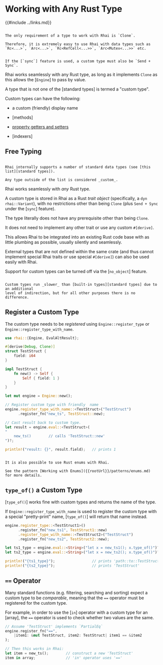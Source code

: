 Working with Any Rust Type
===========================

{{#include ../links.md}}

```admonish tip.side.wide "Tip: Shared types"

The only requirement of a type to work with Rhai is `Clone`.

Therefore, it is extremely easy to use Rhai with data types such as
`Rc<...>`, `Arc<...>`, `Rc<RefCell<...>>`, `Arc<Mutex<...>>` etc.
```

~~~admonish note.side.wide "Under `sync`"

If the [`sync`] feature is used, a custom type must also be `Send + Sync`.
~~~

Rhai works seamlessly with any Rust type, as long as it implements `Clone` as this allows the
[`Engine`] to pass by value.

A type that is not one of the [standard types] is termed a "custom type".

Custom types can have the following:

* a custom (friendly) display name

* [methods]

* [property getters and setters](getters/setters)

* [indexers]


Free Typing
-----------

```admonish question.side.wide "Why \\"Custom\\"?"

Rhai internally supports a number of standard data types (see [this list][standard types]).

Any type outside of the list is considered _custom_.
```

Rhai works seamlessly with _any_ Rust type.

A custom type is stored in Rhai as a Rust _trait object_ (specifically, a `dyn rhai::Variant`),
with no restrictions other than being `Clone` (plus `Send + Sync` under the [`sync`] feature).

The type literally does not have any prerequisite other than being `Clone`.

It does not need to implement any other trait or use any custom `#[derive]`.

This allows Rhai to be integrated into an existing Rust code base with as little plumbing as
possible, usually silently and seamlessly.

External types that are not defined within the same crate (and thus cannot implement special Rhai
traits or use special `#[derive]`) can also be used easily with Rhai.

Support for custom types can be turned off via the [`no_object`] feature.

```admonish warning.small "Custom types are slower"

Custom types run _slower_ than [built-in types][standard types] due to an additional
level of indirection, but for all other purposes there is no difference.
```


Register a Custom Type
----------------------

The custom type needs to be _registered_ using `Engine::register_type` or
`Engine::register_type_with_name`.

```rust
use rhai::{Engine, EvalAltResult};

#[derive(Debug, Clone)]
struct TestStruct {
    field: i64
}

impl TestStruct {
    fn new() -> Self {
        Self { field: 1 }
    }
}

let mut engine = Engine::new();

// Register custom type with friendly  name
engine.register_type_with_name::<TestStruct>("TestStruct")
      .register_fn("new_ts", TestStruct::new);

// Cast result back to custom type.
let result = engine.eval::<TestStruct>(
"
    new_ts()        // calls 'TestStruct::new'
")?;

println!("result: {}", result.field);   // prints 1

```

```admonish tip.small "Tip: Working with enums"

It is also possible to use Rust enums with Rhai.

See the pattern [Working with Enums]({{rootUrl}}/patterns/enums.md) for more details.
```


`type_of()` a Custom Type
-------------------------

[`type_of()`] works fine with custom types and returns the name of the type.

If `Engine::register_type_with_name` is used to register the custom type with a special
"pretty-print" name, [`type_of()`] will return that name instead.

```rust
engine.register_type::<TestStruct1>()
      .register_fn("new_ts1", TestStruct1::new)
      .register_type_with_name::<TestStruct2>("TestStruct")
      .register_fn("new_ts2", TestStruct2::new);

let ts1_type = engine.eval::<String>("let x = new_ts1(); x.type_of()")?;
let ts2_type = engine.eval::<String>("let x = new_ts2(); x.type_of()")?;

println!("{ts1_type}");                 // prints 'path::to::TestStruct'
println!("{ts2_type}");                 // prints 'TestStruct'
```


`==` Operator
-------------

Many standard functions (e.g. filtering, searching and sorting) expect a custom type to be
_comparable_, meaning that the `==` operator must be registered for the custom type.

For example, in order to use the [`in`] operator with a custom type for an [array],
the `==` operator is used to check whether two values are the same.

```rust
// Assume 'TestStruct' implements `PartialEq`
engine.register_fn("==",
    |item1: &mut TestStruct, item2: TestStruct| item1 == &item2
);

// Then this works in Rhai:
let item = new_ts();        // construct a new 'TestStruct'
item in array;              // 'in' operator uses '=='
```
